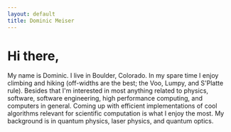```yaml
---
layout: default
title: Dominic Meiser
---
```


# Hi there,

My name is Dominic.  I live in Boulder, Colorado.  In my spare time I
enjoy climbing and hiking (off-widths are the best; the Voo, Lumpy, and
S'Platte rule).  Besides that I'm interested in most anything related to
physics, software, software engineering, high performance computing, and
computers in general.  Coming up with efficient implementations of cool
algorithms relevant for scientific computation is what I enjoy the most.
My background is in quantum physics, laser physics, and quantum optics.


